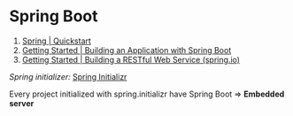 # Spring Boot

1. [Spring | Quickstart](https://spring.io/quickstart)
2. [Getting Started | Building an Application with Spring Boot](https://spring.io/guides/gs/spring-boot/)
3. [Getting Started | Building a RESTful Web Service (spring.io)](https://spring.io/guides/gs/rest-service/)

*Spring initializer:* [Spring Initializr](https://start.spring.io/)

Every project initialized with spring.initializr have Spring Boot ⇒ **Embedded server**